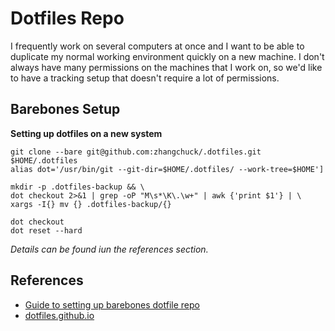 # Dotfiles Repo

I frequently work on several computers at once and I want to be able to 
duplicate my normal working environment quickly on a new machine. I don't always
have many permissions on the machines that I work on, so we'd like to have a
tracking setup that doesn't require a lot of permissions.

## Barebones Setup

**Setting up dotfiles on a new system**

```
git clone --bare git@github.com:zhangchuck/.dotfiles.git $HOME/.dotfiles
alias dot='/usr/bin/git --git-dir=$HOME/.dotfiles/ --work-tree=$HOME']

mkdir -p .dotfiles-backup && \
dot checkout 2>&1 | grep -oP "M\s*\K\.\w+" | awk {'print $1'} | \
xargs -I{} mv {} .dotfiles-backup/{}

dot checkout
dot reset --hard
```



*Details can be found iun the references section.*


## References

- [Guide to setting up barebones dotfile repo](https://developer.atlassian.com/blog/2016/02/best-way-to-store-dotfiles-git-bare-repo/)
- [dotfiles.github.io](https://dotfiles.github.io/)
